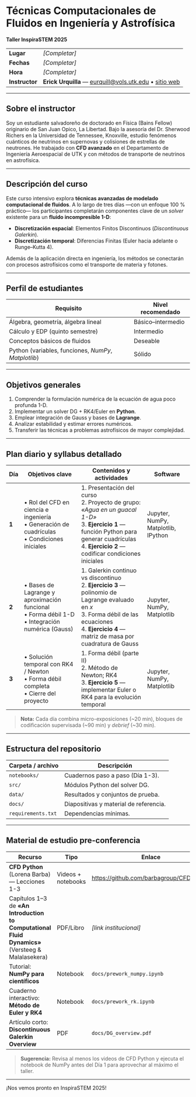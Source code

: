 <!-- README.md -->
# Técnicas Computacionales de Fluidos en Ingeniería y Astrofísica  
**Taller InspiraSTEM 2025**

| | |
|---|---|
| **Lugar** | *[Completar]* |
| **Fechas** | *[Completar]* |
| **Hora** | *[Completar]* |
| **Instructor** | **Erick Urquilla** — eurquill@vols.utk.edu • [sitio web](https://sites.google.com/view/erickurquilla) |

---

## Sobre el instructor  
Soy un estudiante salvadoreño de doctorado en Física (Bains Fellow) originario de San Juan Opico, La Libertad. Bajo la asesoría del Dr. Sherwood Richers en la Universidad de Tennessee, Knoxville, estudio fenómenos cuánticos de neutrinos en supernovas y colisiones de estrellas de neutrones. He trabajado con **CFD avanzado** en el Departamento de Ingeniería Aeroespacial de UTK y con métodos de transporte de neutrinos en astrofísica.

---

## Descripción del curso  
Este curso intensivo explora **técnicas avanzadas de modelado computacional de fluidos**. A lo largo de tres días —con un enfoque 100 % práctico— los participantes completarán componentes clave de un *solver* existente para un **fluido incompresible 1-D**:

* **Discretización espacial**: Elementos Finitos Discontinuos (*Discontinuous Galerkin*).  
* **Discretización temporal**: Diferencias Finitas (Euler hacia adelante o Runge–Kutta 4).  

Además de la aplicación directa en ingeniería, los métodos se conectarán con procesos astrofísicos como el transporte de materia y fotones.

---

## Perfil de estudiantes  
| Requisito | Nivel recomendado |
|-----------|-------------------|
| Álgebra, geometría, álgebra lineal | Básico–intermedio |
| Cálculo y EDP (quinto semestre) | Intermedio |
| Conceptos básicos de fluidos | Deseable |
| Python (variables, funciones, *NumPy*, *Matplotlib*) | Sólido |

---

## Objetivos generales  
1. Comprender la formulación numérica de la ecuación de agua poco profunda 1-D.  
2. Implementar un solver DG + RK4/Euler en **Python**.  
3. Emplear integración de Gauss y bases de **Lagrange**.  
4. Analizar estabilidad y estimar errores numéricos.  
5. Transferir las técnicas a problemas astrofísicos de mayor complejidad.

---

## Plan diario y syllabus detallado  

| Día | Objetivos clave | Contenidos y actividades | Software |
|-----|-----------------|--------------------------|----------|
| **1** | • Rol del CFD en ciencia e ingeniería<br>• Generación de cuadrículas<br>• Condiciones iniciales | 1. Presentación del curso<br>2. Proyecto de grupo: *«Agua en un guacal 1-D»*<br>3. **Ejercicio 1** — función Python para generar cuadrículas<br>4. **Ejercicio 2** — codificar condiciones iniciales | Jupyter, NumPy, Matplotlib, IPython |
| **2** | • Bases de Lagrange y aproximación funcional<br>• Forma débil 1-D<br>• Integración numérica (Gauss) | 1. Galerkin continuo vs discontinuo<br>2. **Ejercicio 3** — polinomio de Lagrange evaluado en *x*<br>3. Forma débil de las ecuaciones<br>4. **Ejercicio 4** — matriz de masa por cuadratura de Gauss | Jupyter, NumPy, Matplotlib |
| **3** | • Solución temporal con RK4 / Newton<br>• Forma débil completa<br>• Cierre del proyecto | 1. Forma débil (parte II)<br>2. Método de Newton; RK4<br>3. **Ejercicio 5** — implementar Euler o RK4 para la evolución temporal | Jupyter, NumPy, Matplotlib |

> **Nota:** Cada día combina micro-exposiciones (~20 min), bloques de codificación supervisada (~90 min) y *debrief* (~30 min).

---

## Estructura del repositorio  

| Carpeta / archivo | Descripción |
|-------------------|-------------|
| `notebooks/` | Cuadernos paso a paso (Día 1-3). |
| `src/` | Módulos Python del solver DG. |
| `data/` | Resultados y conjuntos de prueba. |
| `docs/` | Diapositivas y material de referencia. |
| `requirements.txt` | Dependencias mínimas. |

---

## Material de estudio pre-conferencia  

| Recurso | Tipo | Enlace |
|---------|------|--------|
| **CFD Python** (Lorena Barba) — Lecciones 1-3 | Videos + notebooks | <https://github.com/barbagroup/CFDPython> |
| Capítulos 1–3 de **«An Introduction to Computational Fluid Dynamics»** (Versteeg & Malalasekera) | PDF/Libro | *[link institucional]* |
| Tutorial: **NumPy para científicos** | Notebook | `docs/prework_numpy.ipynb` |
| Cuaderno interactivo: **Método de Euler y RK4** | Notebook | `docs/prework_rk.ipynb` |
| Artículo corto: **Discontinuous Galerkin Overview** | PDF | `docs/DG_overview.pdf` |

> **Sugerencia:** Revisa al menos los videos de CFD Python y ejecuta el notebook de NumPy antes del Día 1 para aprovechar al máximo el taller.

---

¡Nos vemos pronto en InspiraSTEM 2025!
